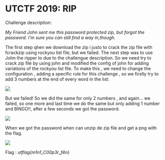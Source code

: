 UTCTF 2019: RIP
==================================

Challenge description:

*My Friend John sent me this password protected zip, but forgot the password. I'm sure you can still find a way in,though.*

The first step qhen we download the zip i justo to crack the zip file with fcrackzip using rockyou list file, but we failed. The next step was to use John the ripper to due to the challengue description. So we need try to crack zip file by using john and modified the config of john for adding variations of the rockyou list file. To make this , we need to change the configuration , adding a specific rule for this challenge , so we firstly try to add 3 numbers at the end of every word in the list:

![](/pics/pic1.png)

But we failed!
So we did the same for only 2 numbers , and again... we failed, so one more and last time we do the same but only adding 1 number and BINGO!!, after a few seconds we got the password.

![](/pics/pic2.png)

When we got the password when can unzip de zip file and get a png with the flag.

![](/pics/flag.png)

Flag : *utflag{m1n1_C00p3r_f4n}*
